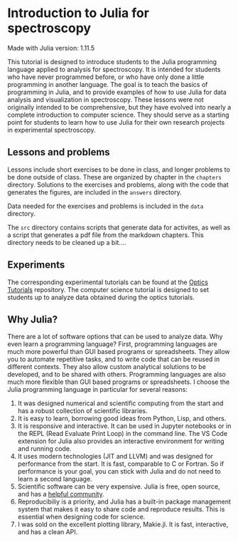 # Introduction to Julia for spectroscopy

Made with Julia version: 1.11.5

This tutorial is designed to introduce students to the Julia programming language applied to analysis for spectroscopy.
It is intended for students who have never programmed before, or who have only done a little programming in another language.
The goal is to teach the basics of programming in Julia, and to provide examples of how to use Julia for data analysis and visualization in spectroscopy.
These lessons were not originally intended to be comprehensive, but they have evolved into nearly a complete introduction to computer science.
They should serve as a starting point for students to learn how to use Julia for their own research projects in experimental spectroscopy.


## Lessons and problems
Lessons include short exercises to be done in class, and longer problems to be done outside of class.
These are organized by chapter in the `chapters` directory.
Solutions to the exercises and problems, along with the code that generates the figures, are included in the `answers` directory.

Data needed for the exercises and problems is included in the `data` directory.

The `src` directory contains scripts that generate data for activites, as well as a script that generates a pdf file from the markdown chapters.
This directory needs to be cleaned up a bit....


## Experiments
The corresponding experimental tutorials can be found at the [Optics Tutorials](https://github.com/garrekstemo/Optics-Tutorials) repository.
The computer science tutorial is designed to set students up to analyze data obtained during the optics tutorials.


## Why Julia?
There are a lot of software options that can be used to analyze data.
Why even learn a programming language?
First, programming languages are much more powerful than GUI based programs or spreadsheets.
They allow you to automate repetitive tasks, and to write code that can be reused in different contexts.
They also allow custom analytical solutions to be developed, and to be shared with others.
Programming languages are also much more flexible than GUI based programs or spreadsheets.
I choose the Julia programming language in particular for several reasons:

1. It was designed numerical and scientific computing from the start and has a robust collection of scientific libraries.
2. It is easy to learn, borrowing good ideas from Python, Lisp, and others.
3. It is responsive and interactive. It can be used in Jupyter notebooks or in the REPL (Read Evaluate Print Loop) in the command line. The VS Code extension for Julia also provides an interactive environment for writing and running code.
4. It uses modern technologies (JIT and LLVM) and was designed for performance from the start. It is fast, comparable to C or Fortran. So if performance is your goal, you can stick with Julia and do not need to learn a second language.
5. Scientific software can be very expensive. Julia is free, open source, and has a [helpful community](https://discourse.julialang.org).
6. Reproducibiliy is a priority, and Julia has a built-in package management system that makes it easy to share code and reproduce results. This is essential when designing code for science.
7. I was sold on the excellent plotting library, Makie.jl. It is fast, interactive, and has a clean API.
